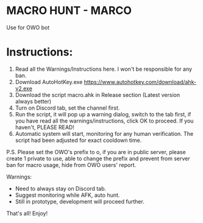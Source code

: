 # MACRO HUNT - MARCO
Use for OWO bot

# Instructions:
1. Read all the Warnings/Instructions here. I won't be responsible for any ban.
2. Download AutoHotKey.exe https://www.autohotkey.com/download/ahk-v2.exe
3. Download the script macro.ahk in Release section (Latest version always better)
4. Turn on Discord tab, set the channel first. 
5. Run the script, it will pop up a warning dialog, switch to the tab first, if you have read all the warnings/instructions, click OK to proceed. If you haven't, PLEASE READ!
6. Automatic system will start, monitoring for any human verification. The script had been adjusted for exact cooldown time. 

P.S. Please set the OWO's prefix to o, if you are in public server, please create 1 private to use, able to change the prefix and prevent from server ban for macro usage, hide from OWO users' report.

Warnings:
- Need to always stay on Discord tab.
- Suggest monitoring while AFK, auto hunt.
- Still in prototype, development will proceed further.

That's all! Enjoy!
